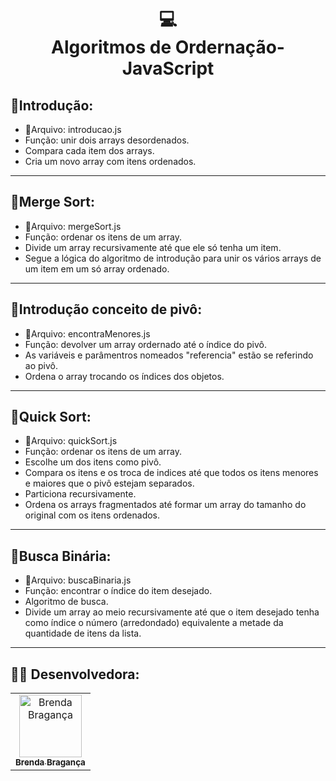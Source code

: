 <h1 align=center>
  💻<br> Algoritmos de Ordernação-JavaScript
  </h1>
  
## 📌Introdução:
- 📁Arquivo: introducao.js
- Função: unir dois arrays desordenados.
- Compara cada item dos arrays.
- Cria um novo array com itens ordenados.
---

## 📌Merge Sort:
- 📁Arquivo: mergeSort.js
- Função: ordenar os itens de um array.
- Divide um array recursivamente até que ele só tenha um item.
- Segue a lógica do algoritmo de introdução para unir os vários arrays de um item em um só array ordenado.
---

## 📌Introdução conceito de pivô:
- 📁Arquivo: encontraMenores.js
- Função: devolver um array ordernado até o índice do pivô.
- As variáveis e parâmentros nomeados "referencia" estão se referindo ao pivô.
- Ordena o array trocando os índices dos objetos.
---

## 📌Quick Sort:
- 📁Arquivo: quickSort.js
- Função: ordenar os itens de um array.
- Escolhe um dos itens como pivô.
- Compara os itens e os troca de indices até que todos os itens menores e maiores que o pivô estejam separados.
- Particiona recursivamente.
- Ordena os arrays fragmentados até formar um array do tamanho do original com os itens ordenados.
---

## 📌Busca Binária:
- 📁Arquivo: buscaBinaria.js
- Função: encontrar o índice do item desejado.
- Algoritmo de busca.
- Divide um array ao meio recursivamente até que o item desejado tenha como índice o número (arredondado) equivalente a metade da quantidade de itens da lista.


---
<h2>👩🏽 Desenvolvedora:</h2>

<table>
  <tr>
    <td align="center">
      <a href="https://github.com/BrendaBraganca">
        <img src="https://avatars.githubusercontent.com/u/100091048?v=4" width="100px;" alt="Brenda Bragança"/><br>
        <sub>
          <b>Brenda Bragança</b>
        </sub>
      </a>
    </td>
  </tr>
</table>


